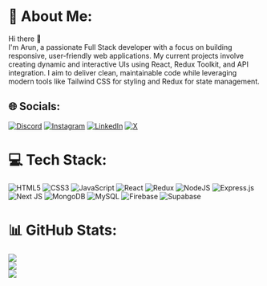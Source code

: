 # 💫 About Me:
Hi there 👋<br>I'm Arun, a passionate Full Stack developer with a focus on building responsive, user-friendly web applications. My current projects involve creating dynamic and interactive UIs using React, Redux Toolkit, and API integration. I aim to deliver clean, maintainable code while leveraging modern tools like Tailwind CSS for styling and Redux for state management.


## 🌐 Socials:
[![Discord](https://img.shields.io/badge/Discord-%237289DA.svg?logo=discord&logoColor=white)](https://discord.gg/dGzsZq37zh) [![Instagram](https://img.shields.io/badge/Instagram-%23E4405F.svg?logo=Instagram&logoColor=white)](https://www.instagram.com/a2_is_together/) [![LinkedIn](https://img.shields.io/badge/LinkedIn-%230077B5.svg?logo=linkedin&logoColor=white)](https://linkedin.com/in/arun-kumar-das-a46090223) [![X](https://img.shields.io/badge/X-black.svg?logo=X&logoColor=white)](https://x.com/@Arun29445767) 

# 💻 Tech Stack:
![HTML5](https://img.shields.io/badge/html5-%23E34F26.svg?style=for-the-badge&logo=html5&logoColor=white) ![CSS3](https://img.shields.io/badge/css3-%231572B6.svg?style=for-the-badge&logo=css3&logoColor=white) ![JavaScript](https://img.shields.io/badge/javascript-%23323330.svg?style=for-the-badge&logo=javascript&logoColor=%23F7DF1E) ![React](https://img.shields.io/badge/react-%2320232a.svg?style=for-the-badge&logo=react&logoColor=%2361DAFB) ![Redux](https://img.shields.io/badge/redux-%23593d88.svg?style=for-the-badge&logo=redux&logoColor=white) ![NodeJS](https://img.shields.io/badge/node.js-6DA55F?style=for-the-badge&logo=node.js&logoColor=white) ![Express.js](https://img.shields.io/badge/express.js-%23404d59.svg?style=for-the-badge&logo=express&logoColor=%2361DAFB) ![Next JS](https://img.shields.io/badge/Next-black?style=for-the-badge&logo=next.js&logoColor=white) ![MongoDB](https://img.shields.io/badge/MongoDB-%234ea94b.svg?style=for-the-badge&logo=mongodb&logoColor=white) ![MySQL](https://img.shields.io/badge/mysql-4479A1.svg?style=for-the-badge&logo=mysql&logoColor=white) ![Firebase](https://img.shields.io/badge/firebase-a08021?style=for-the-badge&logo=firebase&logoColor=ffcd34) ![Supabase](https://img.shields.io/badge/Supabase-3ECF8E?style=for-the-badge&logo=supabase&logoColor=white)
# 📊 GitHub Stats:
![](https://github-readme-stats.vercel.app/api?username=a2istogether&theme=default&hide_border=false&include_all_commits=false&count_private=false)<br/>
![](https://github-readme-streak-stats.herokuapp.com/?user=a2istogether&theme=default&hide_border=false)<br/>
![](https://github-readme-stats.vercel.app/api/top-langs/?username=a2istogether&theme=default&hide_border=false&include_all_commits=false&count_private=false&layout=compact)

<!--  
 ## 🏆 GitHub Trophies
![](https://github-profile-trophy.vercel.app/?username=a2istogether&theme=radical&no-frame=false&no-bg=true&margin-w=4) 
-->

